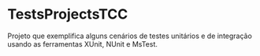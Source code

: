 # TestsProjectsTCC

Projeto que exemplifica alguns cenários de testes unitários e de integração usando as ferramentas XUnit, NUnit e MsTest.
